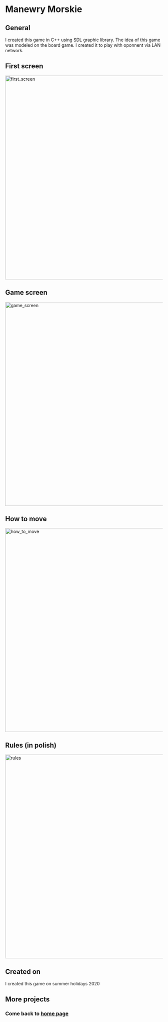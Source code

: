 # Manewry Morskie

## General
I created this game in C++ using SDL graphic library. The idea of this game was modeled on the board game.
I created it to play with oponnent via LAN network.

## First screen
<img src="manewry_morskie_3.png" alt="first_screen" width="650"/>

## Game screen
<img src="manewry_morskie_1.png" alt="game_screen" width="650"/>

## How to move
<img src="manewry_morskie_2.png" alt="how_to_move" width="650"/>

## Rules (in polish)
<img src="manewry_morskie_4.png" alt="rules" width="650"/>

## Created on
I created this game on summer holidays 2020

## More projects
### Come back to [home page](https://maciekpawlowski1.github.io/)
